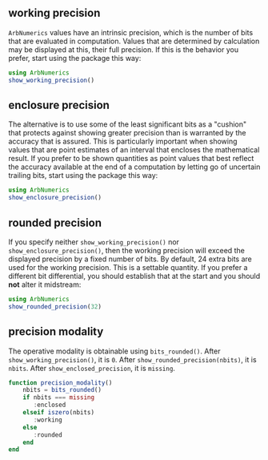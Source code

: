 
## working precision

`ArbNumerics` values have an intrinsic precision, which is the number of bits
that are evaluated in computation.  Values that are determined by calculation
may be displayed at this, their full precision.  If this is the behavior you
prefer, start using the package this way:

```julia
using ArbNumerics
show_working_precision()
```

## enclosure precision

The alternative is to use some of the least significant bits as a "cushion"
that protects against showing greater precision than is warranted by the
accuracy that is assured.  This is particularly important when showing values
that are point estimates of an interval that encloses the mathematical result.
If you prefer to be shown quantities as point values that best reflect the
accuracy available at the end of a computation by letting go of uncertain
trailing bits, start using the package this way:

```julia
using ArbNumerics
show_enclosure_precision()
```

## rounded precision

If you specify neither `show_working_precision()` nor `show_enclosure_precision()`,
then the working precision will exceed the displayed precision by a fixed number
of bits.  By default, 24 extra bits are used for the working precision.  This
is a settable quantity. If you prefer a different bit differential, you should
establish that at the start and you should __not__ alter it midstream:

```julia
using ArbNumerics
show_rounded_precision(32)
```

## precision modality

The operative modality is obtainable using `bits_rounded()`.
After `show_working_precision()`, it is `0`. After `show_rounded_precision(nbits)`,
it is `nbits`.  After `show_enclosed_precision`, it is `missing`.

```julia
function precision_modality()
    nbits = bits_rounded()
    if nbits === missing
       :enclosed
    elseif iszero(nbits)
       :working
    else
       :rounded
    end
end
```


